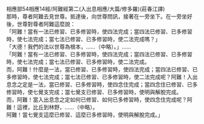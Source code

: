 相應部54相應14經/阿難經第二(入出息相應/大篇/修多羅)(莊春江譯)  
那時，尊者阿難去見世尊。抵達後，向世尊問訊，接著在一旁坐下。在一旁坐好後，世尊對尊者阿難這麼說：  
「阿難！當有一法已修習、已多修習時，使四法完成；當四法已修習、已多修習時，使七法完成；當七法已修習、已多修習時，使二法完成嗎？」  
「大德！我們的法以世尊為根本，……（中略）。」……  
「阿難！當有一法已修習、已多修習時，使四法完成；當四法已修習、已多修習時，使七法完成；當七法已修習、已多修習時，使二法完成。  
而，阿難！什麼是一法，當已修習、已多修習時，使四法完成；當四法已修習、已多修習時，使七法完成；當七法已修習、已多修習時，使二法完成呢？阿難！入出息念之定是一法，當已修習、已多修習時，使四念住完成；當四念住已修習、已多修習時，使七覺支完成；當七覺支已修習、已多修習時，使明與解脫完成。  
而，阿難！當入出息念之定如何已修習、如何已多修習時，使四念住完成呢？阿難！這裡，比丘到林野，……（中略）。  
阿難！當七覺支這麼已修習、這麼已多修習時，使明與解脫完成。」  
  
  

